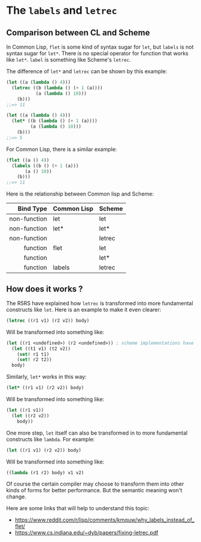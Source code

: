 # The `labels` and `letrec`


## Comparison between CL and Scheme

In Common Lisp, `flet` is some kind of syntax sugar for `let`, but `labels` is not syntax sugar for `let*`. There is no special operator for function that works like `let*`. `label` is something like Scheme's `letrec`.

The difference of `let*` and `letrec` can be shown by this example:
```scheme
(let ((a (lambda () 4)))
  (letrec ((b (lambda () (+ 1 (a))))
           (a (lambda () 10)))
    (b)))
;;=> 11

(let ((a (lambda () 4)))
  (let* ((b (lambda () (+ 1 (a))))
         (a (lambda () 10)))
    (b)))
;;=> 5
```

For Common Lisp, there is a similar example:

```lisp
(flet ((a () 4))
  (labels ((b () (+ 1 (a)))
	   (a () 10))
    (b)))
;;=> 11
```

Here is the relationship between Common lisp and Scheme:

| Bind Type    | Common Lisp | Scheme |
| -----------: | :---------- | :----- |
| non-function | let         | let    |
| non-function | let*        | let*   |
| non-function |             | letrec |
|     function | flet        | let    |
|     function |             | let*   |
|     function | labels      | letrec |



## How does it works ?

The R5RS have explained how `letrec` is transformed into more fundamental constructs like `let`. Here is an example to make it even clearer:

```scheme
(letrec ((r1 v1) (r2 v2)) body)
```

Will be transformed into something like:

```scheme
(let ((r1 <undefined>) (r2 <undefined>)) ; scheme implementations have different ways to represent <undefined>
  (let ((t1 v1) (t2 v2))
    (set! r1 t1)
    (set! r2 t2))
  body)
```

Similarly, `let*` works in this way:

```scheme
(let* ((r1 v1) (r2 v2)) body)
```

Will be transformed into something like:

```scheme
(let ((r1 v1))
  (let ((r2 v2))
    body))
```

One more step, `let` itself can also be transformed in to more fundamental constructs like `lambda`. For example:

```scheme
(let ((r1 v1) (r2 v2)) body)
```

Will be transformed into something like:

```scheme
((lambda (r1 r2) body) v1 v2)
```

Of course the certain compiler may choose to transform them into other kinds of forms for better performance. But the semantic meaning won't change.

Here are some links that will help to understand this topic:

- <https://www.reddit.com/r/lisp/comments/kmquw/why_labels_instead_of_flet/>
- <https://www.cs.indiana.edu/~dyb/papers/fixing-letrec.pdf>
